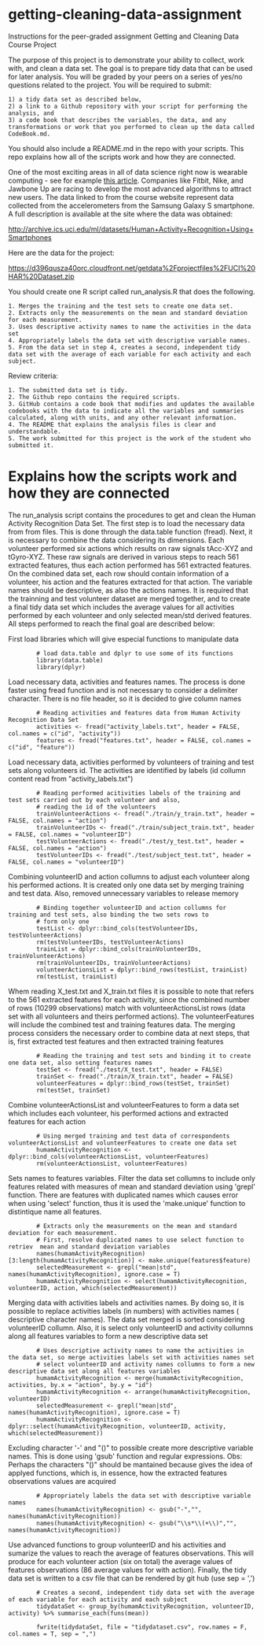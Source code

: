 # getting-cleaning-data-assignment

Instructions for the peer-graded assignment Getting and Cleaning Data Course Project

The purpose of this project is to demonstrate your ability to collect, work with, and clean a data set. The goal is to prepare tidy data that can be used for later analysis. You will be graded by your peers on a series of yes/no questions related to the project. You will be required to submit: 

	1) a tidy data set as described below, 
	2) a link to a Github repository with your script for performing the analysis, and 
	3) a code book that describes the variables, the data, and any transformations or work that you performed to clean up the data called CodeBook.md. 

You should also include a README.md in the repo with your scripts. This repo explains how all of the scripts work and how they are connected.

One of the most exciting areas in all of data science right now is wearable computing - see for example [this article](http://www.insideactivitytracking.com/data-science-activity-tracking-and-the-battle-for-the-worlds-top-sports-brand/). Companies like Fitbit, Nike, and Jawbone Up are racing to develop the most advanced algorithms to attract new users. The data linked to from the course website represent data collected from the accelerometers from the Samsung Galaxy S smartphone. A full description is available at the site where the data was obtained:

http://archive.ics.uci.edu/ml/datasets/Human+Activity+Recognition+Using+Smartphones

Here are the data for the project:

https://d396qusza40orc.cloudfront.net/getdata%2Fprojectfiles%2FUCI%20HAR%20Dataset.zip

You should create one R script called run_analysis.R that does the following.

	1. Merges the training and the test sets to create one data set.
	2. Extracts only the measurements on the mean and standard deviation for each measurement.
	3. Uses descriptive activity names to name the activities in the data set
	4. Appropriately labels the data set with descriptive variable names.
	5. From the data set in step 4, creates a second, independent tidy data set with the average of each variable for each activity and each subject.

Review criteria:
 
	1. The submitted data set is tidy.
	2. The Github repo contains the required scripts.
	3. GitHub contains a code book that modifies and updates the available codebooks with the data to indicate all the variables and summaries calculated, along with units, and any other relevant information.
	4. The README that explains the analysis files is clear and understandable.
	5. The work submitted for this project is the work of the student who submitted it.
	
# Explains how the scripts work and how they are connected

The run_analysis script contains the procedures to get and clean the Human Activity Recognition Data Set. The first step is to load the necessary data from from files. This is done through the data.table function (fread). Next, it is necessary to combine the data considering its dimensions. Each volunteer performed six actions which results on raw signals tAcc-XYZ and tGyro-XYZ. These raw signals are derived in various steps to reach 561 extracted features, thus each action performed has 561 extracted features. On the combined data set, each row should contain information of a volunteer, his action and the features extracted for that action. The variable names should be descriptive, as also the actions names. 
It is required that the trainning and test volunteer dataset are merged together, and to create a final tidy data set which includes the average values for all activities performed by each volunteer and only selected mean/std derived features. All steps performed to reach the final goal are described below:

First load libraries which will give especial functions to manipulate data 
```{r}
        # load data.table and dplyr to use some of its functions
        library(data.table)
        library(dplyr)
```

Load necessary data, activities and features names. The process is done faster using fread function and is not necessary to consider a delimiter character. There is no file header, so it is decided to give column names
```{r}
        # Reading activities and features data from Human Activity Recognition Data Set
        activities <- fread("activity_labels.txt", header = FALSE, col.names = c("id", "activity"))
        features <- fread("features.txt", header = FALSE, col.names = c("id", "feature"))
```

Load necessary data, activities performed by volunteers of training and test sets along volunteers id. The activities are identified by labels (id collumn content read from "activity_labels.txt")
```{r}
        # Reading performed acitivities labels of the training and test sets carried out by each volunteer and also, 
        # reading the id of the volunteers
        trainVolunteerActions <- fread("./train/y_train.txt", header = FALSE, col.names = "action")
        trainVolunteerIDs <- fread("./train/subject_train.txt", header = FALSE, col.names = "volunteerID")
        testVolunteerActions <- fread("./test/y_test.txt", header = FALSE, col.names = "action")
        testVolunteerIDs <- fread("./test/subject_test.txt", header = FALSE, col.names = "volunteerID")
```

Combining volunteerID and action collumns to adjust each volunteer along his performed actions. It is created only one data set by merging training and test data. Also, removed unnecessary variables to release memory
```{r}
        # Binding together volunteerID and action collumns for training and test sets, also binding the two sets rows to
        # form only one
        testList <- dplyr::bind_cols(testVolunteerIDs, testVolunteerActions)
        rm(testVolunteerIDs, testVolunteerActions)
        trainList = dplyr::bind_cols(trainVolunteerIDs, trainVolunteerActions)
        rm(trainVolunteerIDs, trainVolunteerActions)
        volunteerActionsList = dplyr::bind_rows(testList, trainList)
        rm(testList, trainList)
```

Whem reading X_test.txt and X_train.txt files it is possible to note that refers to the 561 extracted features for each activity, since the combined number of rows (10299 observations) match with  volunteerActionsList rows (data set with all volunteers and theirs performed actions). The volunteerFeatures will include the combined test and training features data. The merging process considers the necessary order to combine data at next steps, that is, first extracted test features and then extracted training features
```{r}
        # Reading the training and test sets and binding it to create one data set, also setting features names
        testSet <- fread("./test/X_test.txt", header = FALSE)
        trainSet <- fread("./train/X_train.txt", header = FALSE)
        volunteerFeatures = dplyr::bind_rows(testSet, trainSet)
        rm(testSet, trainSet)
```

Combine volunteerActionsList and volunteerFeatures to form a data set which includes each volunteer, his performed actions and extracted features for each action
```{r}
        # Using merged training and test data of correspondents volunteerActionsList and volunteerFeatures to create one data set 
        humamActivityRecognition <- dplyr::bind_cols(volunteerActionsList, volunteerFeatures)
        rm(volunteerActionsList, volunteerFeatures)

```
Sets names to features variables. Filter the data set collumns to include only features related with measures of mean and standard deviation using 'grepl' function. There are features with duplicated names which causes error when using 'select' function, thus it is used the 'make.unique' function to distintique name all features. 
```{r}
        # Extracts only the measurements on the mean and standard deviation for each measurement. 
        # First, resolve duplicated names to use select function to retriev  mean and standard deviation variables
        names(humamActivityRecognition)[3:length(humamActivityRecognition)] <- make.unique(features$feature)
        selectedMeasurement <- grepl("mean|std", names(humamActivityRecognition), ignore.case = T)
        humamActivityRecognition <- select(humamActivityRecognition, volunteerID, action, which(selectedMeasurement))
```

Merging data with activities labels and activities names. By doing so, it is possible to replace activities labels (in numbers) with activities names ( descriptive character names). The data set merged is sorted considering volunteerID collumn. Also, it is select only volunteerID and activity collumns along all features variables to form a new descriptive data set 
```{r}
        # Uses descriptive activity names to name the activities in the data set, so merge activities labels set with activities names set
        # select volunteerID and activity names collumns to form a new descriptive data set along all features variables
        humamActivityRecognition <- merge(humamActivityRecognition, activities, by.x = "action", by.y = "id")
        humamActivityRecognition <- arrange(humamActivityRecognition, volunteerID)
        selectedMeasurement <- grepl("mean|std", names(humamActivityRecognition), ignore.case = T)
        humamActivityRecognition <- dplyr::select(humamActivityRecognition, volunteerID, activity, which(selectedMeasurement))
```

Excluding character '-' and "()" to possible create  more descriptive variable names. This is done using 'gsub' function and regular expressions. Obs: Perhaps the characters "()" should be mantained because gives the idea of applyed functions, which is, in essence, how the extracted features observations values are acquired  
```{r}
        # Appropriately labels the data set with descriptive variable names
        names(humamActivityRecognition) <- gsub("-","", names(humamActivityRecognition))
        names(humamActivityRecognition) <- gsub("\\s*\\(+\\)","", names(humamActivityRecognition))
```

Use advanced functions to group volunteerID and his activities and sumarize the values to reach the average of features observations. This will produce for each volunteer action (six on total) the average values of features observations (86 average values for with action). Finally, the tidy data set is written to a csv file that can be rendered by git hub (use sep = ',')
```{r}
        # Creates a second, independent tidy data set with the average of each variable for each activity and each subject
        tidydataSet <- group_by(humamActivityRecognition, volunteerID, activity) %>% summarise_each(funs(mean))
        
        fwrite(tidydataSet, file = "tidydataset.csv", row.names = F, col.names = T, sep = ",")
```
